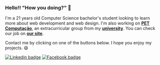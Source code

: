 ### Hello!! "How you doing?" 👋

I'm a 21 years old Computer Science bachelor's student looking to learn more about web development and web design. I'm also working on <b>[PET Computação](https://github.com/pet-comp)</b>, an extracurricular group from my <b>[university](https://www5.usp.br/)</b>. You can check our job on <b>[our site](https://pet.icmc.usp.br/)</b>.

Contact me by clicking on one of the buttons below. I hope you enjoy my projects. :smile:

[![Linkedin badge](https://img.shields.io/badge/-Henrique%20dos%20Santos-blue?logo=Linkedin&logoColor=white&link=https://www.linkedin.com/in/henriquesqs/)](https://www.linkedin.com/in/henriquesqs/)
[![Facebook badge](https://img.shields.io/badge/-Henrique%20dos%20Santos-blue?logo=Facebook&logoColor=white&link=https://www.facebook.com/henriquesqs/)](https://www.facebook.com/henriquesqs/)

